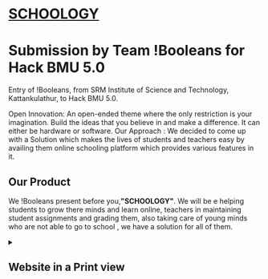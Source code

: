 # [SCHOOLOGY](https://booleans.netlify.app/)
# Submission by Team !Booleans for Hack BMU 5.0
Entry of !Booleans, from SRM Institute of Science and Technology, Kattankulathur, to Hack BMU 5.0.

Open Innovation: An open-ended theme where the only restriction is your imagination. Build the ideas that you believe in and make a difference. It can either be hardware or software.
Our Approach : We decided to come up with a Solution which makes the lives of students and teachers easy by availing them online schooling platform which provides various features in it.

<h2 align= "left"><b>Our Product</b></h2>

We !Booleans present before you,<b>"SCHOOLOGY"</b>. We will be e helping students to grow there minds and learn online, teachers in maintaining student assignments and grading them, also taking care of young minds who are not able to go to school , we have a solution for all of them.


<p align="left">
<details>
  <summary><h2 align= "left"><b>Website in a Print view</b></h2></summary><details>
<img width=40% src="screenshot/Home.png"> &ensp;
<img width=40% src="screenshot/Screenshot (367).png"> &ensp;
<img width=40% src="screenshot/Screenshot (371).png"> &ensp;
<img width=40% src="screenshot/WhatsApp Image 2022-02-18 at 6.12.12 PM.jpeg"> &ensp;  
</details>
  

<p align = "left">
<details>
  <summary><h2 align= "left"><b>Product as a Moblie Application</b></h2></summary><details>
<img width=40% src="screenshot/WhatsApp Image 2022-02-19 at 11.28.08 AM.jpeg"> &ensp;
<img width=40% src="screenshot/WhatsApp Image 2022-02-19 at 11.28.07 AM.jpeg"> &ensp;
<img width=40% src="screenshot/WhatsApp Image 2022-02-19 at 11.28.06 AM (1).jpeg"> &ensp;
<img width=40% src="screenshot/WhatsApp Image 2022-02-19 at 11.28.06 AM.jpeg"> &ensp;
</details> 
 


## Presentation
[PPT](https://www.canva.com/design/DAE4uj4iMtI/Cd1rZ3DQ_mwPQphD7C7nlw/edit)





## Tech Stack

- eJS,CSS,Bootstrap

- React JS

- Webkit Speech recognition API
  
- Python, Docker , AWS

- Firebase Storage.
  
- Flutter for App . 

<h2 align= "left"><b>Our Product can be viewed at:-</b></h2>

- Website Link : 
- Youtube Demo : 

